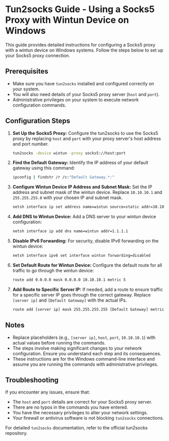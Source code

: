 # Tun2socks Guide - Using a Socks5 Proxy with Wintun Device on Windows

This guide provides detailed instructions for configuring a Socks5 proxy with a wintun device on Windows systems. Follow the steps below to set up your Socks5 proxy connection.

## Prerequisites

- Make sure you have `tun2socks` installed and configured correctly on your system.
- You will also need details of your Socks5 proxy server (`host` and `port`).
- Administrative privileges on your system to execute network configuration commands.

## Configuration Steps

1. **Set Up the Socks5 Proxy:**
   Configure the tun2socks to use the Socks5 proxy by replacing `host` and `port` with your proxy server's host address and port number.

   ```bash
   tun2socks -device wintun -proxy socks5://host:port
   ```

2. **Find the Default Gateway:**
   Identify the IP address of your default gateway using this command:

   ```bash
   ipconfig | findstr /r /c:"Default Gateway.*:"
   ```

3. **Configure Wintun Device IP Address and Subnet Mask:**
   Set the IP address and subnet mask of the wintun device. Replace `10.10.10.1` and `255.255.255.0` with your chosen IP and subnet mask.

   ```bash
   netsh interface ip set address name=wintun source=static addr=10.10.10.1 mask=255.255.255.0 gateway=none
   ```

4. **Add DNS to Wintun Device:**
   Add a DNS server to your wintun device configuration:

   ```bash
   netsh interface ip add dns name=wintun addr=1.1.1.1
   ```

5. **Disable IPv6 Forwarding:**
   For security, disable IPv6 forwarding on the wintun device:

   ```bash
   netsh interface ipv6 set interface wintun forwarding=disabled
   ```

6. **Set Default Route for Wintun Device:**
   Configure the default route for all traffic to go through the wintun device:

   ```bash
   route add 0.0.0.0 mask 0.0.0.0 10.10.10.1 metric 5
   ```

7. **Add Route to Specific Server IP:**
   If needed, add a route to ensure traffic for a specific server IP goes through the correct gateway. Replace `[server ip]` and `[Default Gateway]` with the actual IPs.

   ```bash
   route add [server ip] mask 255.255.255.255 [Default Gateway] metric 5
   ```

## Notes

- Replace placeholders (e.g., `[server ip]`, `host`, `port`, `10.10.10.1`) with actual values before running the commands.
- The steps involve making significant changes to your network configuration. Ensure you understand each step and its consequences.
- These instructions are for the Windows command-line interface and assume you are running the commands with administrative privileges.

## Troubleshooting

If you encounter any issues, ensure that:

- The `host` and `port` details are correct for your Socks5 proxy server.
- There are no typos in the commands you have entered.
- You have the necessary privileges to alter your network settings.
- Your firewall or antivirus software is not blocking `tun2socks` connections.

For detailed `tun2socks` documentation, refer to the official tun2socks repository.

